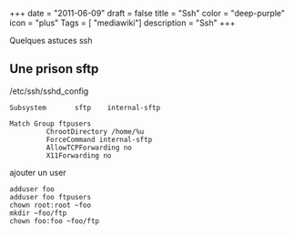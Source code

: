 +++
date = "2011-06-09"
draft = false
title = "Ssh"
color = "deep-purple"
icon = "plus"
Tags = [ "mediawiki"]
description = "Ssh"
+++

Quelques astuces ssh

Une prison sftp
---------------

/etc/ssh/sshd\_config

    Subsystem       sftp    internal-sftp
     
    Match Group ftpusers
             ChrootDirectory /home/%u
             ForceCommand internal-sftp
             AllowTCPForwarding no
             X11Forwarding no

ajouter un user

    adduser foo
    adduser foo ftpusers
    chown root:root ~foo
    mkdir ~foo/ftp
    chown foo:foo ~foo/ftp
